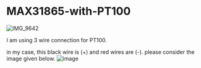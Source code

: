 # MAX31865-with-PT100

![IMG_9642](https://github.com/user-attachments/assets/609891ca-98bd-48d7-a10d-a84689e06e8d)

I am using 3 wire connection for PT100.

in my case, this black wire is (+) and red wires are (-). please consider the image given below.
![image](https://github.com/user-attachments/assets/d8b04e5a-61e3-4c7f-9b17-a2a9129e8038)

